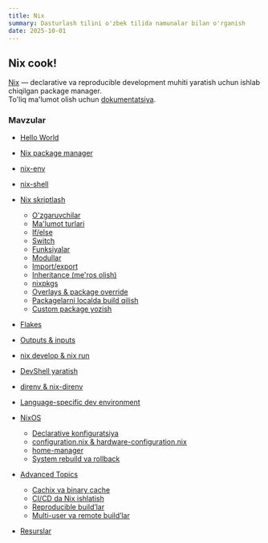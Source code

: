 ```yaml
---
title: Nix
summary: Dasturlash tilini o'zbek tilida namunalar bilan o'rganish
date: 2025-10-01
---
```


## Nix cook!

<div class="my-md-content">

<a class="link" href="https://nix.dev/">Nix</a> — declarative va reproducible development muhiti yaratish uchun ishlab chiqilgan package manager.  
To'liq ma'lumot olish uchun <a class="link" href="https://nix.dev/tutorials/first-steps/">dokumentatsiya</a>.

<h3 class="my-section-tag">Mavzular</h3>

- [Hello World](./nix/hello-world)
- [Nix package manager](./nix/package-manager)
- [nix-env](./nix/nix-env)
- [nix-shell](./nix/nix-shell)

- [Nix skriptlash](./nix/scripting)
  - [O'zgaruvchilar](./nix/variables)
  - [Ma'lumot turlari](./nix/data-types)
  - [If/else](./nix/if-else)
  - [Switch](./nix/switch)
  - [Funksiyalar](./nix/functions)
  - [Modullar](./nix/modules)
  - [Import/export](./nix/import-export)
  - [Inheritance (me'ros olish)](./nix/inheritance)
  - [nixpkgs](./nix/nixpkgs)
  - [Overlays & package override](./nix/overlays)
  - [Packagelarni localda build qilish](./nix/local-build)
  - [Custom package yozish](./nix/custom-package)

- [Flakes](./nix/flakes)
- [Outputs & inputs](./nix/outputs-inputs)
- [nix develop & nix run](./nix/develop-run)
- [DevShell yaratish](./nix/devshell)

- [direnv & nix-direnv](./nix/direnv)
- [Language-specific dev environment](./nix/lang-env)

- [NixOS](./nixos/intro)
  - [Declarative konfiguratsiya](./nixos/declarative-config)
  - [configuration.nix & hardware-configuration.nix](./nixos/config-files)
  - [home-manager](./nixos/home-manager)
  - [System rebuild va rollback](./nixos/rebuild-rollback)

- [Advanced Topics](./nix/advanced)
  - [Cachix va binary cache](./nix/cachix)
  - [CI/CD da Nix ishlatish](./nix/ci-cd)
  - [Reproducible build’lar](./nix/reproducible-builds)
  - [Multi-user va remote build’lar](./nix/multi-user-remote)

- [Resurslar](./nix/resources)

</div>
